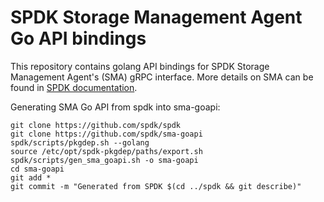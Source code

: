# SPDK Storage Management Agent Go API bindings

This repository contains golang API bindings for SPDK Storage Management Agent's (SMA) gRPC
interface.  More details on SMA can be found in [SPDK documentation](https://spdk.io/doc/sma.html).

Generating SMA Go API from spdk into sma-goapi:

```
git clone https://github.com/spdk/spdk
git clone https://github.com/spdk/sma-goapi
spdk/scripts/pkgdep.sh --golang
source /etc/opt/spdk-pkgdep/paths/export.sh
spdk/scripts/gen_sma_goapi.sh -o sma-goapi
cd sma-goapi
git add *
git commit -m "Generated from SPDK $(cd ../spdk && git describe)"
```
